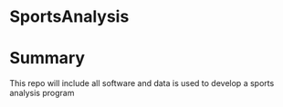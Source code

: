 # SportsAnalysis

# Summary
This repo will include all software and data is used to develop a sports analysis program
